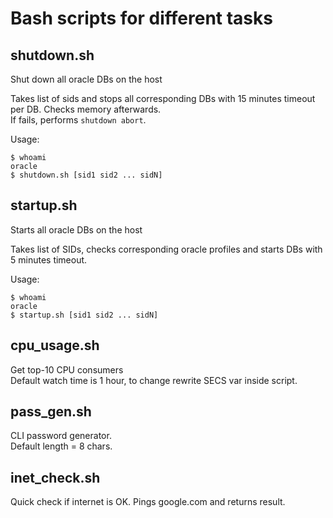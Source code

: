 # Bash scripts for different tasks

## shutdown.sh
Shut down all oracle DBs on the host

Takes list of sids and stops all corresponding DBs with 15 minutes timeout per DB. Checks memory afterwards.  
If fails, performs `shutdown abort`.

Usage:
```shell
$ whoami
oracle
$ shutdown.sh [sid1 sid2 ... sidN]
```

## startup.sh
Starts all oracle DBs on the host

Takes list of SIDs, checks corresponding oracle profiles and starts DBs with 5 minutes timeout.

Usage:
```shell
$ whoami
oracle
$ startup.sh [sid1 sid2 ... sidN]
```

## cpu_usage.sh
Get top-10 CPU consumers  
Default watch time is 1 hour, to change rewrite SECS var inside script.

## pass_gen.sh
CLI password generator.  
Default length = 8 chars.

## inet_check.sh
Quick check if internet is OK.
Pings google.com and returns result.